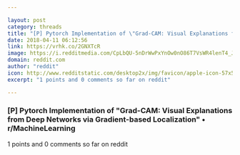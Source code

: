 ```yaml
---

layout: post
category: threads
title: "[P] Pytorch Implementation of \"Grad-CAM: Visual Explanations from Deep Networks via Gradient-based Localization\""
date: 2018-04-11 06:12:56
link: https://vrhk.co/2GNXTcR
image: https://i.redditmedia.com/CpLbQU-5nDrWwPxYnOw0nO86T7VsWR4lenT4_JE6zUY.jpg?w=320&s=3477d7d30c944c4e18b4218e3e2234ef
domain: reddit.com
author: "reddit"
icon: http://www.redditstatic.com/desktop2x/img/favicon/apple-icon-57x57.png
excerpt: "1 points and 0 comments so far on reddit"

---
```


### [P] Pytorch Implementation of "Grad-CAM: Visual Explanations from Deep Networks via Gradient-based Localization" • r/MachineLearning

1 points and 0 comments so far on reddit